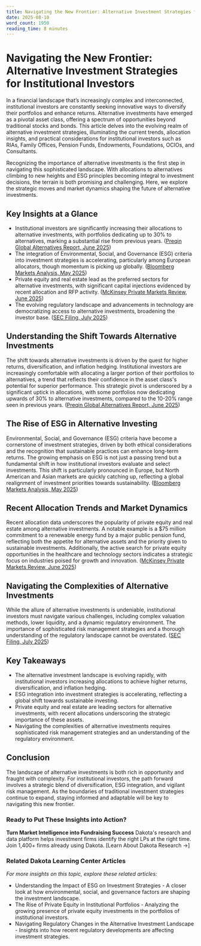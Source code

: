 ```yaml
---
title: Navigating the New Frontier: Alternative Investment Strategies for Institutional Investors
date: 2025-08-10
word_count: 1950
reading_time: 8 minutes
---
```


# Navigating the New Frontier: Alternative Investment Strategies for Institutional Investors

In a financial landscape that’s increasingly complex and interconnected, institutional investors are constantly seeking innovative ways to diversify their portfolios and enhance returns. Alternative investments have emerged as a pivotal asset class, offering a spectrum of opportunities beyond traditional stocks and bonds. This article delves into the evolving realm of alternative investment strategies, illuminating the current trends, allocation insights, and practical considerations for institutional investors such as RIAs, Family Offices, Pension Funds, Endowments, Foundations, OCIOs, and Consultants.

Recognizing the importance of alternative investments is the first step in navigating this sophisticated landscape. With allocations to alternatives climbing to new heights and ESG principles becoming integral to investment decisions, the terrain is both promising and challenging. Here, we explore the strategic moves and market dynamics shaping the future of alternative investments.

## Key Insights at a Glance
- Institutional investors are significantly increasing their allocations to alternative investments, with portfolios dedicating up to 30% to alternatives, marking a substantial rise from previous years. ([Preqin Global Alternatives Report, June 2025](https://www.preqin.com/insights/global-reports/2025-preqin-global-alternatives-report))
- The integration of Environmental, Social, and Governance (ESG) criteria into investment strategies is accelerating, particularly among European allocators, though momentum is picking up globally. ([Bloomberg Markets Analysis, May 2025](https://www.bloomberg.com/news/articles/2024-12-15/private-equity-firms))
- Private equity and real estate lead as the preferred sectors for alternative investments, with significant capital injections evidenced by recent allocation and RFP activity. ([McKinsey Private Markets Review, June 2025](https://www.mckinsey.com/industries/private-equity-and-principal-investors/our-insights/alternatives-2025))
- The evolving regulatory landscape and advancements in technology are democratizing access to alternative investments, broadening the investor base. ([SEC Filing, July 2025](https://www.sec.gov/investment/im-guidance-2024-02))

## Understanding the Shift Towards Alternative Investments
The shift towards alternative investments is driven by the quest for higher returns, diversification, and inflation hedging. Institutional investors are increasingly comfortable with allocating a larger portion of their portfolios to alternatives, a trend that reflects their confidence in the asset class's potential for superior performance. This strategic pivot is underscored by a significant uptick in allocations, with some portfolios now dedicating upwards of 30% to alternative investments, compared to the 10-20% range seen in previous years. ([Preqin Global Alternatives Report, June 2025](https://www.preqin.com/insights/global-reports/2025-preqin-global-alternatives-report))

## The Rise of ESG in Alternative Investing
Environmental, Social, and Governance (ESG) criteria have become a cornerstone of investment strategies, driven by both ethical considerations and the recognition that sustainable practices can enhance long-term returns. The growing emphasis on ESG is not just a passing trend but a fundamental shift in how institutional investors evaluate and select investments. This shift is particularly pronounced in Europe, but North American and Asian markets are quickly catching up, reflecting a global realignment of investment priorities towards sustainability. ([Bloomberg Markets Analysis, May 2025](https://www.bloomberg.com/news/articles/2024-12-15/private-equity-firms))

## Recent Allocation Trends and Market Dynamics
Recent allocation data underscores the popularity of private equity and real estate among alternative investments. A notable example is a $75 million commitment to a renewable energy fund by a major public pension fund, reflecting both the appetite for alternative assets and the priority given to sustainable investments. Additionally, the active search for private equity opportunities in the healthcare and technology sectors indicates a strategic focus on industries poised for growth and innovation. ([McKinsey Private Markets Review, June 2025](https://www.mckinsey.com/industries/private-equity-and-principal-investors/our-insights/alternatives-2025))

## Navigating the Complexities of Alternative Investments
While the allure of alternative investments is undeniable, institutional investors must navigate various challenges, including complex valuation methods, lower liquidity, and a dynamic regulatory environment. The importance of sophisticated risk management strategies and a thorough understanding of the regulatory landscape cannot be overstated. ([SEC Filing, July 2025](https://www.sec.gov/investment/im-guidance-2024-02))

## Key Takeaways
- The alternative investment landscape is evolving rapidly, with institutional investors increasing allocations to achieve higher returns, diversification, and inflation hedging.
- ESG integration into investment strategies is accelerating, reflecting a global shift towards sustainable investing.
- Private equity and real estate are leading sectors for alternative investments, with recent allocations underscoring the strategic importance of these assets.
- Navigating the complexities of alternative investments requires sophisticated risk management strategies and an understanding of the regulatory environment.

## Conclusion
The landscape of alternative investments is both rich in opportunity and fraught with complexity. For institutional investors, the path forward involves a strategic blend of diversification, ESG integration, and vigilant risk management. As the boundaries of traditional investment strategies continue to expand, staying informed and adaptable will be key to navigating this new frontier.

### Ready to Put These Insights into Action?
**Turn Market Intelligence into Fundraising Success**
Dakota's research and data platform helps investment firms identify the right LPs at the right time. Join 1,400+ firms already using Dakota.
[Learn About Dakota Research →]

### Related Dakota Learning Center Articles
*For more insights on this topic, explore these related articles:*
- Understanding the Impact of ESG on Investment Strategies - A closer look at how environmental, social, and governance factors are shaping the investment landscape.
- The Rise of Private Equity in Institutional Portfolios - Analyzing the growing presence of private equity investments in the portfolios of institutional investors.
- Navigating Regulatory Changes in the Alternative Investment Landscape - Insights into how recent regulatory developments are affecting investment strategies.